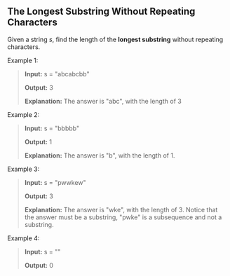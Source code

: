 ## The Longest Substring Without Repeating Characters

Given a string _s_, find the length of the **longest substring** without repeating characters.

Example 1:

> **Input:** s = "abcabcbb"
>
>**Output:** 3
>
> **Explanation:** The answer is "abc", with the length of 3

Example 2:

> __Input:__ s = "bbbbb"
>
> __Output:__ 1
> 
> __Explanation:__ The answer is "b", with the length of 1.

Example 3:

> __Input:__ s = "pwwkew"
>
> __Output:__ 3
>
> __Explanation:__ The answer is "wke", with the length of 3.
Notice that the answer must be a substring, "pwke" is a subsequence and not a substring.

Example 4:

> __Input:__ s = ""
>
> __Output:__ 0
